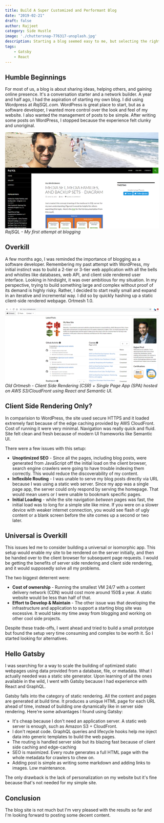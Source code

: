 ```yaml
---
title: Build A Super Customized and Performant Blog 
date: "2019-02-21"
draft: false
author: Rajjeet
category: Side Hustle
image: './chuttersnap-776317-unsplash.jpg'
description: Starting a blog seemed easy to me, but selecting the right tool was not straight forward for my goals. See why I decided to use Gatsby to host Ortmesh, and how you might benefit from doing the same.
tags: 
    - Gatsby
    - React
---
```


## Humble Beginnings
For most of us, a blog is about sharing ideas, helping others, and gaining online presence. 
It's a conversation starter and a network builder. 
A year and half ago, I had the aspiration of starting my own blog. I did using Wordpress at 
_RajSQL.com_. WordPress is great place to start, but as a software developer, I wanted more control over the look
and feel of my website. I also wanted the management of posts to be simple. 
After writing some posts on WordPress, I stopped because the experience felt clunky and unoriginal.  


![](rajsql.png) _RajSQL - My first attempt at blogging_

## Overkill
A few months ago, I was reminded the importance of blogging as a software developer. Remembering my 
past attempt with WordPress, my initial instinct was to build a 2-tier or 3-tier 
web application with all the bells 
and whistles like databases, web API, and client side rendered user
interface. Looking in hindsight, it was over ambitious for my situation. In my perspective, trying 
to build something large and complex without proof of its demand is highly risky. Rather, I 
decided to start really small and expand in an iterative and incremental way. 
I did so by quickly hashing up a static client-side rendered webpage. Ortmesh 1.0.


![](old-ortmesh.png) _Old Ortmesh - Client Side Rendering (CSR) + Single Page App (SPA) hosted on AWS S3/CloudFront using React 
and Semantic UI_.

## Client Side Rendering Only?
In comparision to WordPress, the site used secure HTTPS and it 
loaded extremely fast because of the edge caching provided by AWS CloudFront. Cost of 
running it were very minimal. Navigation was really quick and fluid. Site felt clean and fresh
because of modern UI frameworks like Semantic UI. 

There were a few issues with this setup: 
* **Unoptimized SEO** - Since all the pages, including blog posts, were generated from JavaScript off the initial load
on the client browser,
search engine crawlers were going to have trouble indexing them correctly. This would reduce the discoverability 
of my content.
* **Inflexible Routing** - I was unable to serve my blog posts directly via URL 
because I was using a static web server. Since my app was a single page app, the server could only respond by serving 
the homepage. That would mean users or I were unable to bookmark specific pages.
* **Initial Loading** - while the site navigation _between_ pages was fast, the initial load was to long
for a simple site like mine. If you were on a slower device with weaker internet connection, you would see flash of 
ugly content or a blank screen before the site comes up a second or two later.            

## Universal is Overkill 
This issues led me to consider building a universal or isomorphic app. This setup would enable my site to be rendered
on the server initially, and then be handed over to the client browser for subsequent page requests. I would be 
getting the benefits of server side rendering and client side rendering, and it would supposedly solve all my problems.

The two biggest deterrent were:
* **Cost of ownership** - Running the smallest VM 24/7 with a content delivery network (CDN) would cost more 
    around 150$ a year. A static website would be less than half of that.     
* **Effort to Develop & Maintain** -  The other issue was that developing the infrastructure and application 
to support a starting blog site was excessive. It would take my time away from blogging and working on 
other cool side projects.

Despite these trade-offs, I went ahead and tried to build a small prototype but found the setup very time consuming
and complex to be worth it. So I started looking for alternatives.       
    
## Hello Gatsby
I was searching for a way 
to scale the building of optimized static webpages using data provided from a database, file, or metadata. 
What I actually needed was a static site generator. Upon learning of all the ones available in the wild, I went
with Gatsby because I had experience with React and GraphQL. 

Gatsby falls into the category of static rendering. All the content and pages are generated at build time. It produces
a unique HTML page for each URL ahead of time, instead of building one dynamically like in server side rendering. 
Here're some advantages I found using Gatsby:
* It's cheap because I don't need an application server. A static web server is enough, such as Amazon S3 + CloudFront.
* I don't repeat code. GraphQL queries and lifecycle hooks help me inject data into generic templates to build
the web pages.
* The routing is handled server side but its blazing fast because of client side caching and edge-caching 
* SEO is maximized. Every route generates a full HTML page with the whole metadata for crawlers to chew on. 
* Adding post is simple as writing some markdown and adding links to images. Low maintenance.

The only drawback is the lack of personalization on my website but it's fine because that's not needed for my simple site.

## Conclusion
The blog site is not much but I'm very pleased with the results so far and I'm looking forward to posting 
some decent content.   
